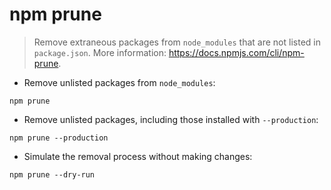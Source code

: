# npm prune

> Remove extraneous packages from `node_modules` that are not listed in `package.json`.
> More information: <https://docs.npmjs.com/cli/npm-prune>.

- Remove unlisted packages from `node_modules`:

`npm prune`

- Remove unlisted packages, including those installed with `--production`:

`npm prune --production`

- Simulate the removal process without making changes:

`npm prune --dry-run`

